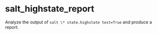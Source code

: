 # salt_highstate_report
Analyze the output of `salt \* state.highstate test=True` and produce a report.
